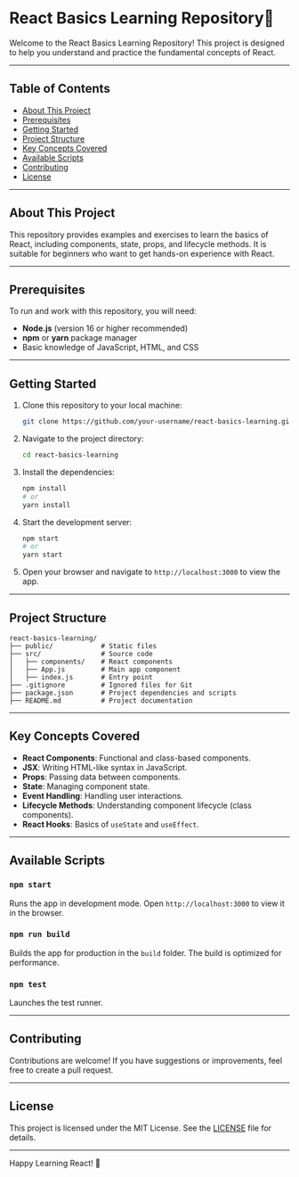 # React Basics Learning Repository🥶

Welcome to the React Basics Learning Repository! This project is designed to help you understand and practice the fundamental concepts of React.

---

## Table of Contents
- [About This Project](#about-this-project)
- [Prerequisites](#prerequisites)
- [Getting Started](#getting-started)
- [Project Structure](#project-structure)
- [Key Concepts Covered](#key-concepts-covered)
- [Available Scripts](#available-scripts)
- [Contributing](#contributing)
- [License](#license)

---

## About This Project
This repository provides examples and exercises to learn the basics of React, including components, state, props, and lifecycle methods. It is suitable for beginners who want to get hands-on experience with React.

---

## Prerequisites
To run and work with this repository, you will need:

- **Node.js** (version 16 or higher recommended)
- **npm** or **yarn** package manager
- Basic knowledge of JavaScript, HTML, and CSS

---

## Getting Started

1. Clone this repository to your local machine:
   ```bash
   git clone https://github.com/your-username/react-basics-learning.git
   ```

2. Navigate to the project directory:
   ```bash
   cd react-basics-learning
   ```

3. Install the dependencies:
   ```bash
   npm install
   # or
   yarn install
   ```

4. Start the development server:
   ```bash
   npm start
   # or
   yarn start
   ```

5. Open your browser and navigate to `http://localhost:3000` to view the app.

---

## Project Structure
```
react-basics-learning/
├── public/            # Static files
├── src/               # Source code
│   ├── components/    # React components
│   ├── App.js         # Main app component
│   ├── index.js       # Entry point
├── .gitignore         # Ignored files for Git
├── package.json       # Project dependencies and scripts
├── README.md          # Project documentation
```

---

## Key Concepts Covered
- **React Components**: Functional and class-based components.
- **JSX**: Writing HTML-like syntax in JavaScript.
- **Props**: Passing data between components.
- **State**: Managing component state.
- **Event Handling**: Handling user interactions.
- **Lifecycle Methods**: Understanding component lifecycle (class components).
- **React Hooks**: Basics of `useState` and `useEffect`.

---

## Available Scripts

### `npm start`
Runs the app in development mode. Open `http://localhost:3000` to view it in the browser.

### `npm run build`
Builds the app for production in the `build` folder. The build is optimized for performance.

### `npm test`
Launches the test runner.

---

## Contributing
Contributions are welcome! If you have suggestions or improvements, feel free to create a pull request.

---

## License
This project is licensed under the MIT License. See the [LICENSE](LICENSE) file for details.

---

Happy Learning React! 🚀
